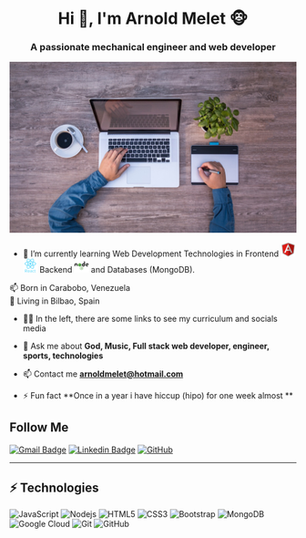 <h1 align="center">Hi 👋, I'm Arnold Melet 🐵</h1>
<h3 align="center">A passionate mechanical engineer and web developer</h3>

<p align="left"> <img src="./laptop-2838921_1280.jpg" alt="work photo" /> </p>

- 🌱 I’m currently learning Web Development Technologies in Frontend <img src="https://raw.githubusercontent.com/devicons/devicon/master/icons/angularjs/angularjs-original.svg" alt="angular-js" width="25" height="25" />  <img src="https://raw.githubusercontent.com/devicons/devicon/master/icons/react/react-original-wordmark.svg" alt="react" width="25" height="25" /> Backend <img src="https://raw.githubusercontent.com/devicons/devicon/master/icons/nodejs/nodejs-original-wordmark.svg" alt="nodejs" width="25" height="25" />
 and Databases (MongoDB).

<p> 
📫  Born in Carabobo, Venezuela 
<br>
📌  Living in Bilbao, Spain 
</p>


- 👨‍💻 In the left, there are some links to see my curriculum and socials media

- 💬 Ask me about **God, Music, Full stack web developer, engineer, sports, technologies**

- 📫 Contact me **arnoldmelet@hotmail.com**

- ⚡ Fun fact **Once in a year i have hiccup (hipo) for one week almost **




## Follow Me


[![Gmail Badge](https://img.shields.io/badge/-arnoldmelet18@gmail.com-c14438?style=flat-square&logo=Gmail&logoColor=white&link=mailto:arnoldmelet18@gmail.com)](mailto:arnoldmelet18@gmail.com)
[![Linkedin Badge](https://img.shields.io/badge/-arnoldmelet-blue?style=flat-square&logo=Linkedin&logoColor=white&link=https://www.linkedin.com/in/arnoldmelet)](https://www.linkedin.com/in/arnoldmelet/)
[![GitHub](https://img.shields.io/badge/-GitHub-181717?style=flat-square&logo=github&logoColor=white&link=https://github.com/arnoldm94)](https://github.com/arnoldm94)


<hr>

## ⚡ Technologies

![JavaScript](https://img.shields.io/badge/-JavaScript-black?style=flat-square&logo=javascript)
![Nodejs](https://img.shields.io/badge/-Nodejs-black?style=flat-square&logo=Node.js)
![HTML5](https://img.shields.io/badge/-HTML5-E34F26?style=flat-square&logo=html5&logoColor=white)
![CSS3](https://img.shields.io/badge/-CSS3-1572B6?style=flat-square&logo=css3)
![Bootstrap](https://img.shields.io/badge/-Bootstrap-563D7C?style=flat-square&logo=bootstrap)
![MongoDB](https://img.shields.io/badge/-MongoDB-black?style=flat-square&logo=mongodb)
![Google Cloud](https://img.shields.io/badge/Google%20Cloud-black?style=flat-square&logo=google-cloud)
![Git](https://img.shields.io/badge/-Git-black?style=flat-square&logo=git)
![GitHub](https://img.shields.io/badge/-GitHub-181717?style=flat-square&logo=github)

